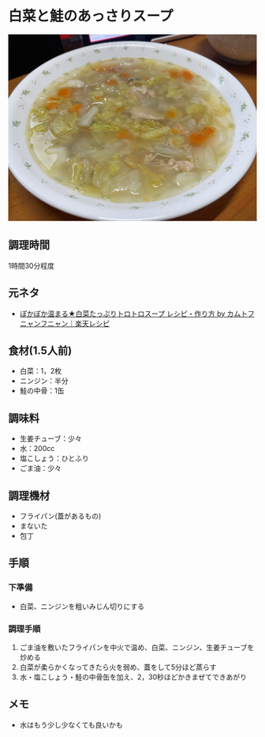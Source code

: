 # 白菜と鮭のあっさりスープ

![調理写真](白菜と鮭のあっさりスープ.jpg)

## 調理時間

1時間30分程度

## 元ネタ

* [ぽかぽか温まる★白菜たっぷりトロトロスープ レシピ・作り方 by カムトフニャンフニャン｜楽天レシピ](https://recipe.rakuten.co.jp/recipe/1720005438/)

## 食材(1.5人前)

* 白菜：1，2枚
* ニンジン：半分
* 鮭の中骨：1缶

## 調味料

* 生姜チューブ：少々
* 水：200cc
* 塩こしょう：ひとふり
* ごま油：少々

## 調理機材

* フライパン(蓋があるもの)
* まないた
* 包丁

## 手順

### 下準備

* 白菜、ニンジンを粗いみじん切りにする

### 調理手順

1. ごま油を敷いたフライパンを中火で温め、白菜、ニンジン、生姜チューブを炒める
2. 白菜が柔らかくなってきたら火を弱め、蓋をして5分ほど蒸らす
3. 水・塩こしょう・鮭の中骨缶を加え、2，30秒ほどかきまぜてできあがり

## メモ

* 水はもう少し少なくても良いかも
